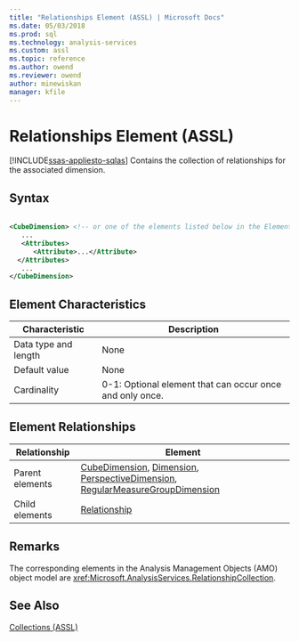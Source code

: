 ```yaml
---
title: "Relationships Element (ASSL) | Microsoft Docs"
ms.date: 05/03/2018
ms.prod: sql
ms.technology: analysis-services
ms.custom: assl
ms.topic: reference
ms.author: owend
ms.reviewer: owend
author: minewiskan
manager: kfile
---
```

# Relationships Element (ASSL)
[!INCLUDE[ssas-appliesto-sqlas](../../../includes/ssas-appliesto-sqlas.md)]
  Contains the collection of relationships for the associated dimension.  
  
## Syntax  
  
```xml  
  
<CubeDimension> <!-- or one of the elements listed below in the Element Relationships table -->  
   ...  
   <Attributes>  
      <Attribute>...</Attribute>  
  </Attributes>  
   ...  
</CubeDimension>  
```  
  
## Element Characteristics  
  
|Characteristic|Description|  
|--------------------|-----------------|  
|Data type and length|None|  
|Default value|None|  
|Cardinality|0-1: Optional element that can occur once and only once.|  
  
## Element Relationships  
  
|Relationship|Element|  
|------------------|-------------|  
|Parent elements|[CubeDimension](../../../analysis-services/scripting/data-type/cubedimension-data-type-assl.md), [Dimension](../../../analysis-services/scripting/objects/dimension-element-assl.md), [PerspectiveDimension](../../../analysis-services/scripting/data-type/perspectivedimension-data-type-assl.md), [RegularMeasureGroupDimension](../../../analysis-services/scripting/data-type/regularmeasuregroupdimension-data-type-assl.md)|  
|Child elements|[Relationship](../../../analysis-services/scripting/data-type/relationship-data-type-assl.md)|  
  
## Remarks  
 The corresponding elements in the Analysis Management Objects (AMO) object model are <xref:Microsoft.AnalysisServices.RelationshipCollection>.  
  
## See Also  
 [Collections &#40;ASSL&#41;](../../../analysis-services/scripting/collections/collections-assl.md)  
  
  
